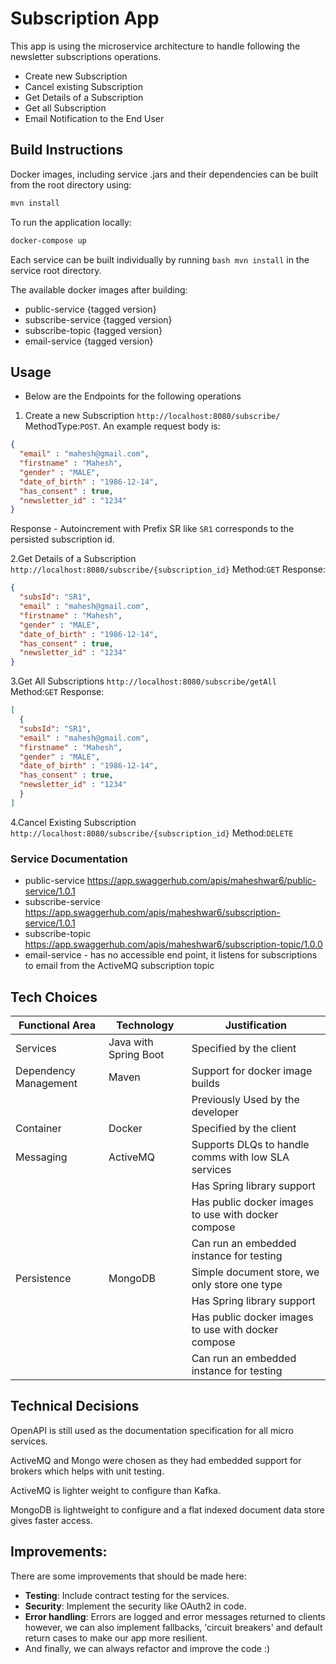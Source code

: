 # Subscription App #

This app is using the microservice architecture to handle following the newsletter subscriptions operations.
* Create new Subscription
* Cancel existing Subscription
* Get Details of a Subscription
* Get all Subscription
* Email Notification to the End User

## Build Instructions ##

Docker images, including service .jars and their dependencies can be built from the root directory using:

```bash
mvn install
```

To run the application locally:
```bash
docker-compose up
```

Each service can be built individually by running ```bash mvn install``` in the service root directory.

The available docker images after building:
* public-service {tagged version}
* subscribe-service {tagged version}
* subscribe-topic {tagged version}
* email-service {tagged version}

## Usage ##
* Below are the Endpoints for the following operations
1. Create a new Subscription
   `http://localhost:8080/subscribe/`
   MethodType:`POST`.
An example request body is:
```json
{
  "email" : "mahesh@gmail.com",
  "firstname" : "Mahesh",
  "gender" : "MALE",
  "date_of_birth" : "1986-12-14",
  "has_consent" : true,
  "newsletter_id" : "1234"
}
```
   Response - Autoincrement with Prefix SR like `SR1` corresponds to the persisted subscription id.

2.Get Details of a Subscription
  `http://localhost:8080/subscribe/{subscription_id}`
Method:`GET`
Response:
```json
{
  "subsId": "SR1",
  "email" : "mahesh@gmail.com",
  "firstname" : "Mahesh",
  "gender" : "MALE",
  "date_of_birth" : "1986-12-14",
  "has_consent" : true,
  "newsletter_id" : "1234"
}
```
3.Get All Subscriptions
`http://localhost:8080/subscribe/getAll`
Method:`GET`
Response:
```json
[
  {
  "subsId": "SR1",
  "email" : "mahesh@gmail.com",
  "firstname" : "Mahesh",
  "gender" : "MALE",
  "date_of_birth" : "1986-12-14",
  "has_consent" : true,
  "newsletter_id" : "1234"
  }
]
```
4.Cancel Existing Subscription
`http://localhost:8080/subscribe/{subscription_id}`
Method:`DELETE`

### Service Documentation ###

* public-service https://app.swaggerhub.com/apis/maheshwar6/public-service/1.0.1
* subscribe-service https://app.swaggerhub.com/apis/maheshwar6/subscription-service/1.0.1
* subscribe-topic https://app.swaggerhub.com/apis/maheshwar6/subscription-topic/1.0.0
* email-service - has no accessible end point, it listens for subscriptions to email from the ActiveMQ subscription topic

## Tech Choices ##

| Functional Area       | Technology            | Justification                                       |  
|-----------------------|-----------------------|-----------------------------------------------------|
| Services              | Java with Spring Boot | Specified by the client                             | 
| Dependency Management | Maven                 | Support for docker image builds                     |   
|                       |                       | Previously Used by the developer                    |  
| Container             | Docker                | Specified by the client                             | 
| Messaging             | ActiveMQ              | Supports DLQs to handle comms with low SLA services | 
|                       |                       | Has Spring library support                          | 
|                       |                       | Has public docker images to use with docker compose | 
|                       |                       | Can run an embedded instance for testing            | 
| Persistence           | MongoDB               | Simple document store, we only store one type       | 
|                       |                       | Has Spring library support                          | 
|                       |                       | Has public docker images to use with docker compose | 
|                       |                       | Can run an embedded instance for testing            | 


## Technical Decisions ##

OpenAPI is still used as the documentation specification for all micro services.

ActiveMQ and Mongo were chosen as they had embedded support for brokers which helps with unit testing.

ActiveMQ is lighter weight to configure than Kafka.

MongoDB is lightweight to configure and a flat indexed document data store gives faster access.


## Improvements:

There are some improvements that should be made here:

- **Testing**: Include contract testing for the services.
- **Security**: Implement the security like OAuth2 in code.
- **Error handling**: Errors are logged and error messages returned to clients however, we can also implement fallbacks, 'circuit breakers' and default return cases to make our app more resilient.
- And finally, we can always refactor and improve the code :)

